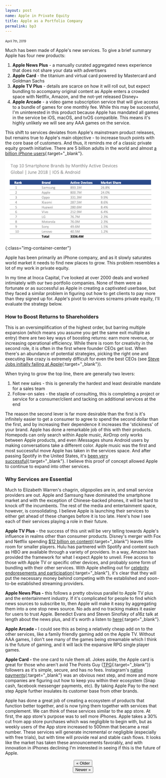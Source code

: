 ```yaml
---
layout: post
name: Apple in Private Equity
title: Apple as a Portfolio Company
permalink: bp3
---
```


<span style="font-size: 10px">April 7th, 2019</span>

Much has been made of Apple's new services. To give a brief summary Apple has four new products:

1.  **Apple News Plus** - a manually curated aggregated news experience that does not share your data with advertisers
2.  **Apple Card** - the titanium and virtual card powered by Mastercard and Goldman Sachs
3.  **Apple TV Plus** - details are scarce on how it will roll out, but expect bundling to accompany original content as Apple enters a crowded space with Netlfix, Amazon, and the not-yet released Disney+
4.  **Apple Arcade** - a video game subscription service that will give access to a bundle of games for one monthly fee. While this may be successful, I'm uninterested in this product because Apple has mandated all games in the service be iOS, macOS, and tvOS compatible. This means it's highly unlikely we will see any AAA games on the service.

This shift to services deviates from Apple's mainstream product releases, but remains true to Apple's main objective - to increase touch points with the core base of customers. And thus, it reminds me of a classic private equity growth initiative. There are 5 billion adults in the world and almost [a billion iPhone users](https://www.macrumors.com/2018/02/01/apple-now-has-1-3-billion-active-devices-worldwide/){:target="_blank"}.

![](/pictures/smrtphone.png){:class="img-container-center"}

Apple has been primarily an iPhone company, and as it slowly saturates world market it needs to find new places to grow. This problem resembles a lot of my work in private equity.

In my time at Inoca Capital, I've looked at over 2000 deals and worked intimiately with our two portfolio companies. None of them were as fortunate or as successful as Apple in creating a captivated userbase, but they faced a similar problem in figuring out how to get clients to pay more than they signed up for. Apple's pivot to services screams private equity, I'll evaluate the strategy below.

### How to Boost Returns to Shareholders

This is an oversimplification of the highest order, but barring multiple expansion (which means you assume you get the same exit multiple as entry) there are two key ways of boosting returns: earn more revenue, or increasing operational efficiency. While there is room for creativity in the second role, it is often in the first where founder CEOs get lost. When there's an abundance of potential strategies, picking the right one and executing like crazy is extremely difficult for even the best CEOs (see [Steve Jobs initially failing at Apple](https://www.thebalancesmb.com/steve-jobs-and-how-embracing-failure-saved-apple-1200640){:target="_blank"}).

When trying to grow the top line, there are generally two levers:

1.  Net new sales - this is generally the hardest and least desirable mandate for a sales team
2.  Follow-on sales - the staple of consulting, this is completing a project or service for a consumer/client and tacking on additional services at the end

The reason the second lever is far more desirable than the first is it's infinitely easier to get a consumer to agree to spend the second dollar than the first, and by increasing their dependence it increases the 'stickiness' of your brand. Apple has done a remarkable job of this with their products. Homepods can only search within Apple music, AirDrop only works between Apple products, and even iMessages shuns Android users by making conversations take a different color. Apple music was the first and most successful move Apple has taken in the services space. And after passing Spotify in the United States, it's [been very successful](https://www.wsj.com/articles/apple-music-overtakes-spotify-in-u-s-subscribers-11554475924){:target="_blank"}. I believe this proof of concept allowed Apple to continue to expand into other services.

### Why Services are Essential

Much to Elizabeth Warren's chagrin, oligopolies are in, and small service providers are out. Apple and Samsung have dominated the smartphone market and with the exception of Chinese-backed phones, it will be hard to knock off the incumbents. The rest of the media and entertainment space, however, is consolidating. I believe Apple is launching their services to either get ahead of these changes before it is too late. Here's how I see each of their services playing a role in their future.

**Apple TV Plus** - the success of this unit will be very telling towards Apple's influence in realms other than consumer products. Disney's merger with Fox and Netflix spending [$12 billion on content](https://variety.com/2019/digital/news/netflix-content-spending-2019-15-billion-1203112090/){:target="_blank"} leaves little room for smaller players. Hulu has partnered with Spotify and content such as HBO are available through a variety of providers. In a way, Amazon has provided the framework for what I expect Apple to unveil. Free access to those with Apple TV or specific other devices, and probably some form of bundling with their other services. With Apple shelling out for [celebrity endoresements and participation](https://www.themarysue.com/celebrities-want-more-money-thanks-apple-tv-plus/){:target="_blank"}, it's clear that they will put the necessary money behind competing with the established and soon-to-be established streaming providers.

**Apple News Plus -** this follows a pretty obvious parallel to Apple TV plus and the entertainment industry. If it's complicated for people to find which news sources to subscribe to, then Apple will make it easy by aggregating them into a one stop news source. No ads and no tracking makes it easier for users to trust Apple. Benedict Evans and Steven Sinofsky of a16z talk at length about the news plus, and it's worth a listen to [here](https://a16z.com/2019/03/30/apple-event-2019-big-company-strategy/){:target="_blank"}.

**Apple Arcade -** I could see this as being a relatively cheap add on to the other services, like a family friendly gaming add on the Apple TV. Without AAA games, I don't see many of the games being streamable which I think is the future of gaming, and it will lack the expansive RPG single player games.

**Apple Card -** the one card to rule them all. Jokes aside, the Apple card is great for those who aren't avid The Points Guy ([TPG](https://thepointsguy.com/){:target="_blank"}) followers as it's simple, secure, and has no fees. Instagram's [native payments](https://techcrunch.com/2018/05/03/instagram-payments/){:target="_blank"} was an obvious next step, and more and more companies are figuring out how to keep you within their ecosystem (Snap cash, facebook messenger payments, etc). By taking Apple Pay to the next step Apple further insulates its customer base from other brands.

Apple has done a great job of creating a ecosystem of products that function better together, and is now tying them together with services that complement. We can think of these services similar to the app store. At first, the app store's purpose was to sell more iPhones. Apple takes a 30% cut from app store purchases which was negligible to begin with, but as weekly users of the App store increased to 500mm that became a real number. These services will generate incremental or negligible (especially with free trials), but with time will provide real and stable cash flows. It looks like the market has taken these announcements favorably, and with innovation in iPhones declining I'm interested in seeing if this is the future of Apple.

<center><a href="/bp2"><button class="btn-no-outline">&laquo; Older</button></a><div class="divider-two"></div>
	<a href="/esports-1"><button class="btn-no-outline">Newer &raquo;</button></a>
</center>